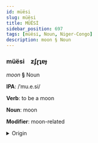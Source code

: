 ```yaml
---
id: müësi
slug: müësi
title: MÜËSİ
sidebar_position: 697
tags: [müësi, Noun, Niger-Congo]
description: moon § Noun
---
```


### müësi&emsp;<span kind="abugida">ƶʄɽʇɐɟ</span>

*moon* **§** Noun

**IPA**: /ˈmu.e.si/

**Verb**: to be a moon

**Noun**: moon

**Modifier**: moon-related

<details>
    <summary>Origin</summary>
    Chichewa mwezi /ˈmʷe.zí/<br/>
    <em>Niger-Congo Language Family</em>
</details>